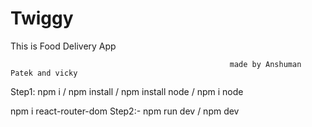 # Twiggy
This is Food Delivery App

                                                     made by Anshuman Patek and vicky

Step1: npm i / npm install / npm install node / npm i node

npm i react-router-dom
Step2:- npm run dev / npm dev
